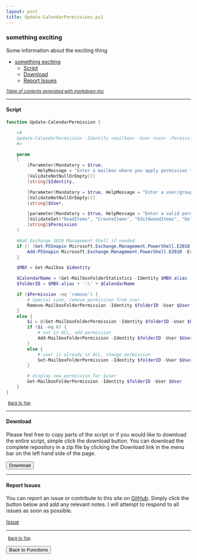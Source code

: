 ```yaml
---
layout: post
title: Update-CalendarPermissions.ps1
---
```


### something exciting

Some information about the exciting thing

- [something exciting](#something-exciting)
  - [Script](#script)
  - [Download](#download)
  - [Report Issues](#report-issues)

<small><i><a href='http://ecotrust-canada.github.io/markdown-toc/'>Table of contents generated with markdown-toc</a></i></small>

---

#### Script

```powershell
function Update-CalendarPermission {

	<#
	Update-CalendarPermission -Identify <mailbox> -User <xxx> -Permission <permission>
	#>

	param
	(
		[Parameter(Mandatory = $true,
			HelpMessage = "Enter a mailbox where you apply permission to")]
		[ValidateNotNullOrEmpty()]
		[string]$Identity,

		[Parameter(Mandatory = $true, HelpMessage = "Enter a user/group who will be granted the permission  syntax domain\xxx might be needed")]
		[ValidateNotNullOrEmpty()]
		[string]$User,

		[parameter(Mandatory = $true, HelpMessage = "Enter a valid permission set")]
		[ValidateSet("ReadItems", "CreateItems", "EditOwnedItems", "DeleteOwnedItems", "EditAllItems", "DeleteAllItems", "CreateSubfolders", "FolderOwner", "FolderContact", "FolderVisible", "None", "Owner", "PublishingEditor", "Editor", "PublishingAuthor", "Author", "NonEditingAuthor", "Reviewer", "Contributor", "AvailabilityOnly", "LimitedDetails", "Remove")]
		[string]$Permission
	)

	#Add Exchange 2010 Management Shell if needed
	if (! (Get-PSSnapin Microsoft.Exchange.Management.PowerShell.E2010 -ErrorAction:SilentlyContinue)) {
		Add-PSSnapin Microsoft.Exchange.Management.PowerShell.E2010 -ErrorAction:Stop
	}

	$MBX = Get-Mailbox $identity

	$CalendarName = (Get-MailboxFolderStatistics -Identity $MBX.alias -FolderScope Calendar | Select-Object -First 1).Name
	$folderID = $MBX.alias + ':\' + $CalendarName

	if ($Permission -eq 'remove') {
		# special case, remove permission from user
		Remove-MailboxFolderPermission -Identity $folderID -User $User -Confirm:$False
	}
	else {
		$i = @(Get-MailboxFolderPermission -Identity $folderID -User $User -ErrorAction SilentlyContinue).count
		if ($i -eq 0) {
			# not in ACL, add permission
			Add-MailboxFolderPermission -Identity $folderID -User $User -AccessRights $Permission > $Null
		}
		else {
			# user is already in ACL, change permission
			Set-MailboxFolderPermission -Identity $folderID -User $User -AccessRights $Permission
		}

		# display new permission for $user
		Get-MailboxFolderPermission -Identity $folderID -User $User
	}
}
```

<span style="font-size:11px;"><a href="#"><i class="fas fa-caret-up" aria-hidden="true" style="color: white; margin-right:5px;"></i>Back to Top</a></span>

---

#### Download

Please feel free to copy parts of the script or if you would like to download the entire script, simple click the download button. You can download the complete repository in a zip file by clicking the Download link in the menu bar on the left hand side of the page.

<button class="btn" type="submit" onclick="window.open('/PowerShell/functions/exchange/Update-CalendarPermissions.ps1')">
    <i class="fa fa-cloud-download-alt">
    </i>
        Download
</button>

---

#### Report Issues

You can report an issue or contribute to this site on <a href="https://github.com/BanterBoy/scripts-blog/issues">GitHub</a>. Simply click the button below and add any relevant notes. I will attempt to respond to all issues as soon as possible.

<!-- Place this tag where you want the button to render. -->

<a class="github-button" href="https://github.com/BanterBoy/scripts-blog/issues/new?title=Update-CalendarPermissions.ps1&body=There is a problem with this function. Please find details below." data-show-count="true" aria-label="Issue BanterBoy/scripts-blog on GitHub">Issue</a>

---

<span style="font-size:11px;"><a href="#"><i class="fas fa-caret-up" aria-hidden="true" style="color: white; margin-right:5px;"></i>Back to Top</a></span>

<a href="/menu/_pages/functions.html">
    <button class="btn">
        <i class='fas fa-reply'>
        </i>
            Back to Functions
    </button>
</a>

[1]: http://ecotrust-canada.github.io/markdown-toc
[2]: https://github.com/googlearchive/code-prettify

```

```
